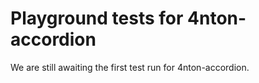 # Playground tests for 4nton-accordion
We are still awaiting the first test run for 4nton-accordion.
